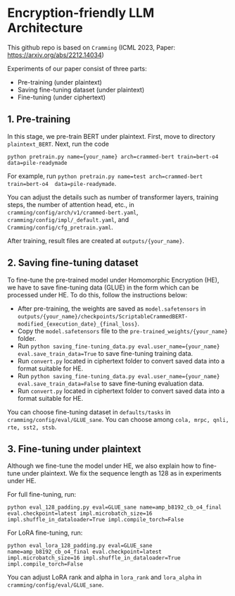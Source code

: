 # Encryption-friendly LLM Architecture
This github repo is based on `Cramming` (ICML 2023, Paper: https://arxiv.org/abs/2212.14034)

Experiments of our paper consist of three parts:
* Pre-training (under plaintext)
* Saving fine-tuning dataset (under plaintext)
* Fine-tuning (under ciphertext)

## 1. Pre-training
In this stage, we pre-train BERT under plaintext. First, move to directory `plaintext_BERT`. Next, run the code

```
python pretrain.py name={your_name} arch=crammed-bert train=bert-o4  data=pile-readymade
```

For example, run `python pretrain.py name=test arch=crammed-bert train=bert-o4  data=pile-readymade`.

You can adjust the details such as number of transformer layers, training steps, the number of attention head, etc., in `cramming/config/arch/v1/crammed-bert.yaml`, `cramming/config/impl/_default.yaml`, and `Cramming/config/cfg_pretrain.yaml`.

After training, result files are created at `outputs/{your_name}`.

## 2. Saving fine-tuning dataset
To fine-tune the pre-trained model under Homomorphic Encryption (HE), we have to save fine-tuning data (GLUE) in the form which can be processed under HE. To do this, follow the instructions below:

* After pre-training, the weights are saved as `model.safetensors` in `outputs/{your_name}/checkpoints/ScriptableCrammedBERT-modified_{execution_date}_{final_loss}`.
* Copy the `model.safetensors` file to the `pre-trained_weights/{your_name}` folder.
* Run `python saving_fine-tuning_data.py eval.user_name={your_name} eval.save_train_data=True` to save fine-tuning training data.
* Run `convert.py` located in ciphertext folder to convert saved data into a format suitable for HE.
* Run `python saving_fine-tuning_data.py eval.user_name={your_name} eval.save_train_data=False` to save fine-tuning evaluation data.
* Run `convert.py` located in ciphertext folder to convert saved data into a format suitable for HE.

You can choose fine-tuning dataset in `defaults/tasks` in `cramming/config/eval/GLUE_sane`. You can choose among `cola, mrpc, qnli, rte, sst2, stsb`.

## 3. Fine-tuning under plaintext
Although we fine-tune the model under HE, we also explain how to fine-tune under plaintext. We fix the sequence length as 128 as in experiments under HE.

For full fine-tuning, run:
```
python eval_128_padding.py eval=GLUE_sane name=amp_b8192_cb_o4_final eval.checkpoint=latest impl.microbatch_size=16 impl.shuffle_in_dataloader=True impl.compile_torch=False
```

For LoRA fine-tuning, run:
```
python eval_lora_128_padding.py eval=GLUE_sane name=amp_b8192_cb_o4_final eval.checkpoint=latest impl.microbatch_size=16 impl.shuffle_in_dataloader=True impl.compile_torch=False
```

You can adjust LoRA rank and alpha in `lora_rank` and `lora_alpha` in `cramming/config/eval/GLUE_sane`.
